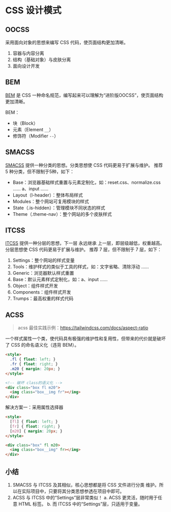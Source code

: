 # CSS 设计模式

## OOCSS

采用面向对象的思想来编写 CSS 代码，使页面结构更加清晰。

1. 容器与内容分离
2. 结构（基础对象）与皮肤分离
3. 面向设计开发

## BEM

[BEM](https://en.bem.info/) 是 CSS 一种命名规范，编写起来可以理解为“进阶版OOCSS”，使页面结构更加清晰。

BEM：
- 块（Block）
- 元素（Element `__`）
- 修饰符（Modifier `--`）

## SMACSS

[SMACSS](https://github.com/jeffwcx/translate-smacss-zh) 提供一种分类的思想。分类思想使 CSS 代码更易于扩展与维护。
推荐 5 种分类，但不限制于5种，如下：

- Base：浏览器基础样式重置与元素定制化，如：reset.css、normalize.css …… a、input ……
- Layout（l-header）：整体布局样式
- Modules：整个网站可复用模块的样式
- State（.is-hidden）：管理模块不同状态的样式
- Theme（.theme-nav）：整个网站的多个皮肤样式

## ITCSS

[ITCSS](https://github.com/ahmadajmi/awesome-itcss) 提供一种分层的思想，下一层 永远继承 上一层，即层级越低，权重越高。分层思想使 CSS 代码更易于扩展与维护。
推荐 7 层，但不限制于 7 层，如下：

1. Settings：整个网站的样式变量
2. Tools：维护样式的类似于工具的样式，如：文字省略、清除浮动 ……
3. Generic：浏览器默认样式重置
4. Base：默认元素样式定制化，如：a、input ……
5. Object：组件样式开发
6. Components：组件样式开发
7. Trumps：最高权重的样式代码

## ACSS

> acss 最佳实践示例：<https://tailwindcss.com/docs/aspect-ratio>

一个样式属性一个类，使代码具有极强的维护性和复用性，但带来的代价就是破坏了 CSS 的命名语义化（违背 BEM）。

```html
<style>
  .fl { float: left; }
  .fr { float: right; }
  .m20 { margin: 20px; }
</style>

<!-- 破坏 class的语义化 -->
<div class="box fl m20">
  <img class="box__img fr"></img>
</div>
```

解决方案一：采用属性选择器

```html
<style>
  [fl] { float: left; }
  [fr] { float: right; }
  [m20] { margin: 20px; }
</style>

<div class="box" fl m20>
  <img class="box__img" fr></img>
</div>
```

## 小结

1. SMACSS 与 ITCSS 及其相似，核心思想都是将 CSS 文件进行分类 维护。所以在实际项目中，只要将其分类思想参透在项目中即可。
2. ACSS 与 ITCSS 中的“Settings”层非常类似！
  a. ACSS 更灵活，随时用于任意 HTML 标签。
  b. 而 ITCSS 中的“Settings”层，只适用于变量。
